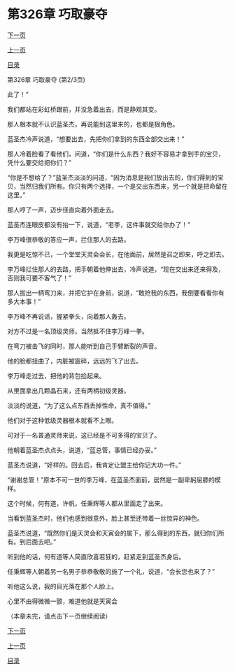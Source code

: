 <h1>第326章    巧取豪夺</h1>
            <div><p><a href="./0977_%E7%AC%AC326%E7%AB%A0_%E5%B7%A7%E5%8F%96%E8%B1%AA%E5%A4%BA.md">下一页</a></p><p><a href="./0975_%E7%AC%AC326%E7%AB%A0_%E5%B7%A7%E5%8F%96%E8%B1%AA%E5%A4%BA.md">上一页</a></p><p><a href="../">目录</a></p></div>
            <div><p>第326章    巧取豪夺 (第2/3页)</p><p>此了！”</p><p>我们都站在彩虹桥跟前，并没急着出去，而是静观其变。</p><p>那人根本就不认识蓝圣杰，再说能到这里来的，也都是狠角色。</p><p>蓝圣杰冷声说道，“想要出去，先把你们拿到的东西全部交出来！”</p><p>那人冷着脸看了看他们，问道，“你们是什么东西？我好不容易才拿到手的宝贝，凭什么要交给把你们？”</p><p>“你是不想给了？”蓝圣杰淡淡的问道，“因为消息是我们放出去的，你们得到的宝贝，当然归我们所有。你只有两个选择，一个是交出东西来，另一个就是把命留在这里。”</p><p>那人哼了一声，迈步径直向着外面走去。</p><p>蓝圣杰连眼皮都没有抬一下，说道，“老李，这件事就交给你办了！”</p><p>李万峰很恭敬的答应一声，拦住那人的去路。</p><p>我更是吃惊不已，一个堂堂天灵会会长，在他面前，居然是召之即来，呼之即去。</p><p>李万峰拦住那人的去路，把手朝着他伸出去，冷声说道，“现在交出来还来得及，否则我可要不客气了！”</p><p>那人拔出一柄弯刀来，并把它护在身前，说道，“敢抢我的东西，我倒要看看你有多大本事！”</p><p>李万峰不再说话，握紧拳头，向着那人轰去。</p><p>对方不过是一名顶级灵师，当然抵不住李万峰一拳。</p><p>在弯刀被击飞的同时，那人能听到自己手臂断裂的声音。</p><p>他的脸都扭曲了，内脏被震碎，远远的飞了出去。</p><p>李万峰走过去，把他的背包捡起来。</p><p>从里面拿出几颗晶石来，还有两柄初级灵器。</p><p>淡淡的说道，“为了这么点东西丢掉性命，真不值得。”</p><p>他们对于这种低级灵器根本就看不上眼。</p><p>可对于一名普通灵师来说，这已经是不可多得的宝贝了。</p><p>他朝着蓝圣杰点点头，说道，“蓝总管，事情已经办妥。”</p><p>蓝圣杰说道，“好样的。回去后，我肯定让盟主给你记大功一件。”</p><p>“谢谢总管！”原本不可一世的李万峰，在蓝圣杰面前，居然是一副卑躬屈膝的模样。</p><p>这个时候，何有道，许帆，任秉辉等人都从里面走了出来。</p><p>当看到蓝圣杰时，他们也感到很意外，脸上甚至还带着一丝惊异的神色。</p><p>蓝圣杰说道，“既然你们是天灵会和天寅会的属下，那么得到的东西，就归你们所有。到后面去吧。”</p><p>听到他的话，何有道等人简直欣喜若狂的，赶紧走到蓝圣杰身后。</p><p>任秉辉等人朝着另一名男子恭恭敬敬的施了一个礼，说道，“会长您也来了？”</p><p>听他这么说，我的目光落在那个人脸上。</p><p>心里不由得微微一颤，难道他就是天寅会</p><p>（本章未完，请点击下一页继续阅读）</p></div>
            <div><p><a href="./0977_%E7%AC%AC326%E7%AB%A0_%E5%B7%A7%E5%8F%96%E8%B1%AA%E5%A4%BA.md">下一页</a></p><p><a href="./0975_%E7%AC%AC326%E7%AB%A0_%E5%B7%A7%E5%8F%96%E8%B1%AA%E5%A4%BA.md">上一页</a></p><p><a href="../">目录</a></p></div>